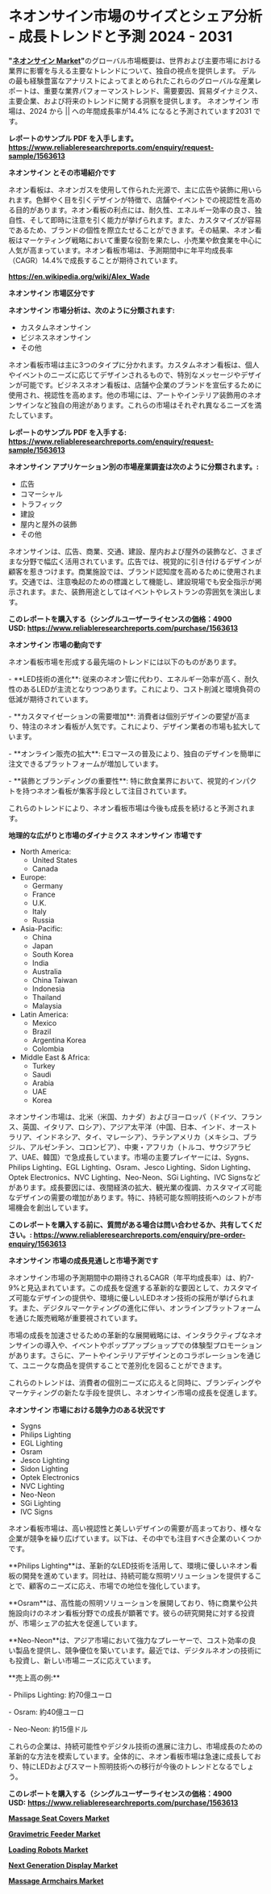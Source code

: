 <p><h1>ネオンサイン市場のサイズとシェア分析 - 成長トレンドと予測 2024 - 2031</h1></p><p><strong>"<a href="https://www.reliableresearchreports.com/neon-signs-r1563613">ネオンサイン Market</a>"</strong>のグローバル市場概要は、世界および主要市場における業界に影響を与える主要なトレンドについて、独自の視点を提供します。 デルの最も経験豊富なアナリストによってまとめられたこれらのグローバルな産業レポートは、重要な業界パフォーマンストレンド、需要要因、貿易ダイナミクス、主要企業、および将来のトレンドに関する洞察を提供します。 ネオンサイン 市場は、2024 から || への年間成長率が14.4% になると予測されています2031 です。</p>
<p><strong>レポートのサンプル PDF を入手します。</strong><strong><a href="https://www.reliableresearchreports.com/enquiry/request-sample/1563613">https://www.reliableresearchreports.com/enquiry/request-sample/1563613</a></strong></p>
<p><strong>ネオンサイン とその市場紹介です</strong></p>
<p><p>ネオン看板は、ネオンガスを使用して作られた光源で、主に広告や装飾に用いられます。色鮮やく目を引くデザインが特徴で、店舗やイベントでの視認性を高める目的があります。ネオン看板の利点には、耐久性、エネルギー効率の良さ、独自性、そして即時に注意を引く能力が挙げられます。また、カスタマイズが容易であるため、ブランドの個性を際立たせることができます。その結果、ネオン看板はマーケティング戦略において重要な役割を果たし、小売業や飲食業を中心に人気が高まっています。ネオン看板市場は、予測期間中に年平均成長率（CAGR）14.4%で成長することが期待されています。</p><a href="https://en.wikipedia.org/wiki/Alex_Wade"></a></p>
<p><strong><a href="https://en.wikipedia.org/wiki/Alex_Wade">https://en.wikipedia.org/wiki/Alex_Wade</a></strong></p>
<p><strong>ネオンサイン&nbsp;市場区分です</strong><strong></strong></p>
<p><strong>ネオンサイン 市場分析は、次のように分類されます:</strong>&nbsp;</p>
<p><ul><li>カスタムネオンサイン</li><li>ビジネスネオンサイン</li><li>その他</li></ul></p>
<p><p>ネオン看板市場は主に3つのタイプに分かれます。カスタムネオン看板は、個人やイベントのニーズに応じてデザインされるもので、特別なメッセージやデザインが可能です。ビジネスネオン看板は、店舗や企業のブランドを宣伝するために使用され、視認性を高めます。他の市場には、アートやインテリア装飾用のネオンサインなど独自の用途があります。これらの市場はそれぞれ異なるニーズを満たしています。</p></p>
<p><strong>レポートのサンプル PDF を入手する: <a href="https://www.reliableresearchreports.com/enquiry/request-sample/1563613">https://www.reliableresearchreports.com/enquiry/request-sample/1563613</a></strong></p>
<p><strong> ネオンサイン アプリケーション別の市場産業調査は次のように分類されます。:</strong></p>
<p><ul><li>広告</li><li>コマーシャル</li><li>トラフィック</li><li>建設</li><li>屋内と屋外の装飾</li><li>その他</li></ul></p>
<p><p>ネオンサインは、広告、商業、交通、建設、屋内および屋外の装飾など、さまざまな分野で幅広く活用されています。広告では、視覚的に引き付けるデザインが顧客を惹きつけます。商業施設では、ブランド認知度を高めるために使用されます。交通では、注意喚起のための標識として機能し、建設現場でも安全指示が掲示されます。また、装飾用途としてはイベントやレストランの雰囲気を演出します。</p></p>
<p><strong>このレポートを購入する（シングルユーザーライセンスの価格：4900 USD:</strong><strong>&nbsp;<a href="https://www.reliableresearchreports.com/purchase/1563613">https://www.reliableresearchreports.com/purchase/1563613</a></strong></p>
<p><strong>ネオンサイン 市場の動向です</strong></p>
<p><p>ネオン看板市場を形成する最先端のトレンドには以下のものがあります。</p><p>- **LED技術の進化**: 従来のネオン管に代わり、エネルギー効率が高く、耐久性のあるLEDが主流となりつつあります。これにより、コスト削減と環境負荷の低減が期待されています。</p><p>- **カスタマイゼーションの需要増加**: 消費者は個別デザインの要望が高まり、特注のネオン看板が人気です。これにより、デザイン業者の市場も拡大しています。</p><p>- **オンライン販売の拡大**: Eコマースの普及により、独自のデザインを簡単に注文できるプラットフォームが増加しています。</p><p>- **装飾とブランディングの重要性**: 特に飲食業界において、視覚的インパクトを持つネオン看板が集客手段として注目されています。</p><p>これらのトレンドにより、ネオン看板市場は今後も成長を続けると予測されます。</p></p>
<p><strong>地理的な広がりと市場のダイナミクス ネオンサイン 市場です</strong></p>
<p><ul>
    <li>
        North America:
        <ul>
            <li>United States</li>
            <li>Canada</li>
        </ul>
    </li>
    <li>
        Europe:
        <ul>
            <li>Germany</li>
            <li>France</li>
            <li>U.K.</li>
            <li>Italy</li>
            <li>Russia</li>
        </ul>
    </li>
    <li>
        Asia-Pacific:
        <ul>
            <li>China</li>
            <li>Japan</li>
            <li>South Korea</li>
            <li>India</li>
            <li>Australia</li>
            <li>China Taiwan</li>
            <li>Indonesia</li>
            <li>Thailand</li>
            <li>Malaysia</li>
        </ul>
    </li>
    <li>
        Latin America:
        <ul>
            <li>Mexico</li>
            <li>Brazil</li>
            <li>Argentina Korea</li>
            <li>Colombia</li>
        </ul>
    </li>
    <li>
        Middle East & Africa:
        <ul>
            <li>Turkey</li>
            <li>Saudi</li>
            <li>Arabia</li>
            <li>UAE</li>
            <li>Korea</li>
        </ul>
    </li>
    </ul></p>
<p><p>ネオンサイン市場は、北米（米国、カナダ）およびヨーロッパ（ドイツ、フランス、英国、イタリア、ロシア）、アジア太平洋（中国、日本、インド、オーストラリア、インドネシア、タイ、マレーシア）、ラテンアメリカ（メキシコ、ブラジル、アルゼンチン、コロンビア）、中東・アフリカ（トルコ、サウジアラビア、UAE、韓国）で急成長しています。市場の主要プレイヤーには、Sygns、Philips Lighting、EGL Lighting、Osram、Jesco Lighting、Sidon Lighting、Optek Electronics、NVC Lighting、Neo-Neon、SGi Lighting、IVC Signsなどがあります。成長要因には、夜間経済の拡大、観光業の復調、カスタマイズ可能なデザインの需要の増加があります。特に、持続可能な照明技術へのシフトが市場機会を創出しています。</p></p>
<p><strong>このレポートを購入する前に、質問がある場合は問い合わせるか、共有してください。:&nbsp;<a href="https://www.reliableresearchreports.com/enquiry/pre-order-enquiry/1563613">https://www.reliableresearchreports.com/enquiry/pre-order-enquiry/1563613</a></strong></p>
<p><strong>ネオンサイン 市場の成長見通しと市場予測です</strong></p>
<p><p>ネオンサイン市場の予測期間中の期待されるCAGR（年平均成長率）は、約7-9%と見込まれています。この成長を促進する革新的な要因として、カスタマイズ可能なデザインの提供や、環境に優しいLEDネオン技術の採用が挙げられます。また、デジタルマーケティングの進化に伴い、オンラインプラットフォームを通じた販売戦略が重要視されています。</p><p>市場の成長を加速させるための革新的な展開戦略には、インタラクティブなネオンサインの導入や、イベントやポップアップショップでの体験型プロモーションがあります。さらに、アートやインテリアデザインとのコラボレーションを通じて、ユニークな商品を提供することで差別化を図ることができます。</p><p>これらのトレンドは、消費者の個別ニーズに応えると同時に、ブランディングやマーケティングの新たな手段を提供し、ネオンサイン市場の成長を促進します。</p></p>
<p><strong>ネオンサイン 市場における競争力のある状況です</strong></p>
<p><ul><li>Sygns</li><li>Philips Lighting</li><li>EGL Lighting</li><li>Osram</li><li>Jesco Lighting</li><li>Sidon Lighting</li><li>Optek Electronics</li><li>NVC Lighting</li><li>Neo-Neon</li><li>SGi Lighting</li><li>IVC Signs</li></ul></p>
<p><p>ネオン看板市場は、高い視認性と美しいデザインの需要が高まっており、様々な企業が競争を繰り広げています。以下は、その中でも注目すべき企業のいくつかです。</p><p>**Philips Lighting**は、革新的なLED技術を活用して、環境に優しいネオン看板の開発を進めています。同社は、持続可能な照明ソリューションを提供することで、顧客のニーズに応え、市場での地位を強化しています。</p><p>**Osram**は、高性能の照明ソリューションを展開しており、特に商業や公共施設向けのネオン看板分野での成長が顕著です。彼らの研究開発に対する投資が、市場シェアの拡大を促進しています。</p><p>**Neo-Neon**は、アジア市場において強力なプレーヤーで、コスト効率の良い製品を提供し、競争優位を築いています。最近では、デジタルネオンの技術にも投資し、新しい市場ニーズに応えています。</p><p>**売上高の例:**</p><p>- Philips Lighting: 約70億ユーロ</p><p>- Osram: 約40億ユーロ</p><p>- Neo-Neon: 約15億ドル</p><p>これらの企業は、持続可能性やデジタル技術の進展に注力し、市場成長のための革新的な方法を模索しています。全体的に、ネオン看板市場は急速に成長しており、特にLEDおよびスマート照明技術への移行が今後のトレンドとなるでしょう。</p></p>
<p><strong>このレポートを購入する（シングルユーザーライセンスの価格：4900 USD:</strong>&nbsp;<strong><a href="https://www.reliableresearchreports.com/purchase/1563613">https://www.reliableresearchreports.com/purchase/1563613</a></strong></p>
<p><strong><p><a href="https://medium.com/@nathan.skinner8798456/massage-seat-covers-market-industry-trends-and-forecast-for-period-from-2024-to-2031-3cd8db51de44">Massage Seat Covers Market</a></p><p><a href="https://github.com/alesiasc0na/Market-Research-Report-List-1/blob/main/gravimetric-feeder-market.md">Gravimetric Feeder Market</a></p><p><a href="https://issuu.com/reportprime-2/docs/loading-robots-market-size-2030.ppt_9cf781493ad95b">Loading Robots Market</a></p><p><a href="https://www.linkedin.com/pulse/future-trends-global-next-generation-display-market-insights-analysis-z06ne?trackingId=JnMSRjYUTEC12b6V6QQoiA%3D%3D">Next Generation Display Market</a></p><p><a href="https://medium.com/@kair.irfan6/navigating-the-global-massage-armchairs-market-from-trends-to-strategy-for-period-from-2024-to-2031-dae8ae6ae7cc">Massage Armchairs Market</a></p></strong></p>
